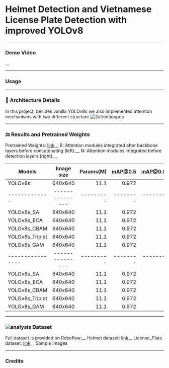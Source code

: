 # Helmet Detection and Vietnamese License Plate Detection with improved YOLOv8
---------------------------------------------------
### Demo Video
...

----------------------------------------------------
### Usage
----------------------------------------------------

### 🌟 Architecture Details 
In this project, besides vanilla YOLOv8s we also implemented attention mechanisms with two different structure
![2attentionpos](https://github.com/user-attachments/assets/445206b4-d87d-42f2-941e-cde30cf0d830)

---------------------------------------------------
### ⚖ Results and Pretrained Weights 
Pretrained Weights: [link](https://drive.google.com/drive/folders/1m8zH3VebDRmuKXfMzLrmtCr6gbXYSned?usp=sharing)__
B: Attention modules integrated after backbone layers before concatenating (left).__
N: Attention modules integrated before detection layers (right).__

| Models          | Image size    | Params(M)| mAP@0.5| mAP@0.5:0.95 |
| -------------   |:-------------:| --------:|-------:|-------------:|
| YOLOv8s         | 640x640       | 11.1     |0.972   | 0.984        |
| -------------   |---------------| ---------|--------|--------------|
| YOLOv8s_SA      | 640x640       | 11.1     |0.972   | 0.984        |
| YOLOv8s_ECA     | 640x640       | 11.1     |0.972   | 0.984        |
| YOLOv8s_CBAM    | 640x640       | 11.1     |0.972   | 0.984        |
| YOLOv8s_Triplet | 640x640       | 11.1     |0.972   | 0.984        |
| YOLOv8s_GAM     | 640x640       | 11.1     |0.972   | 0.984        |
| ----------------|---------------| ---------|--------|--------------|
| YOLOv8s_SA      | 640x640       | 11.1     |0.972   | 0.984        |
| YOLOv8s_ECA     | 640x640       | 11.1     |0.972   | 0.984        |
| YOLOv8s_CBAM    | 640x640       | 11.1     |0.972   | 0.984        |
| YOLOv8s_Triplet | 640x640       | 11.1     |0.972   | 0.984        |
| YOLOv8s_GAM     | 640x640       | 11.1     |0.972   | 0.984        |

---------------------------------------------------
### ![analysis](https://github.com/user-attachments/assets/de756475-5233-4f18-88c0-479ed287062d) Dataset
Full dataset is provided on Roboflow:__
Helmet dataset: [link](https://universe.roboflow.com/datne/helmet_detection-jmhzi/dataset/3)__
License_Plate dataset: [link]()__
Sample Images

---------------------------------------------------
### Credits

